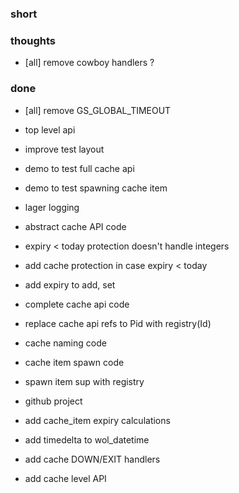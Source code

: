 ### short

### thoughts

- [all] remove cowboy handlers ?

### done

- [all] remove GS_GLOBAL_TIMEOUT

- top level api
- improve test layout
- demo to test full cache api
- demo to test spawning cache item
- lager logging
- abstract cache API code
- expiry < today protection doesn't handle integers
- add cache protection in case expiry < today
- add expiry to add, set
- complete cache api code
- replace cache api refs to Pid with registry(Id)
- cache naming code
- cache item spawn code
- spawn item sup with registry
- github project
- add cache_item expiry calculations
- add timedelta to wol_datetime
- add cache DOWN/EXIT handlers
- add cache level API